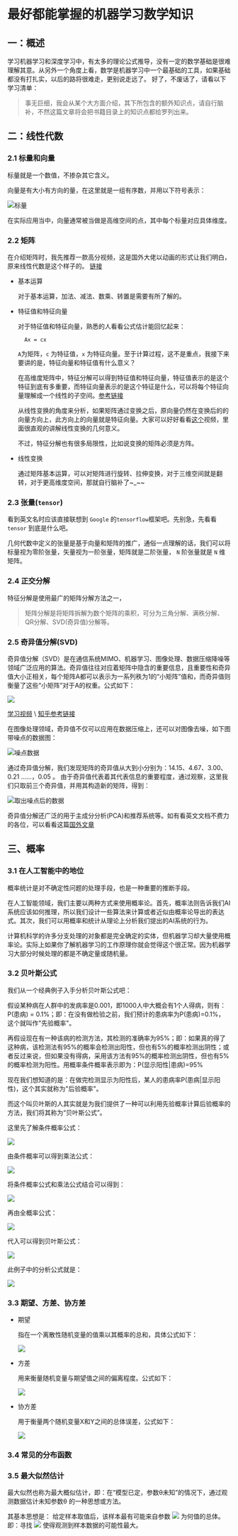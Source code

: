 # 最好都能掌握的机器学习数学知识

## 一：概述

学习机器学习和深度学习中，有太多的理论公式推导，没有一定的数学基础是很难理解其意。从另外一个角度上看，数学是机器学习中一个最基础的工具，如果基础都没有打扎实，以后的路将很难走，更别说走远了。
好了，不废话了，请看以下学习清单：

> 事无巨细，我会从某个大方面介绍，其下所包含的额外知识点，请自行脑补，不然这篇文章将会把书籍目录上的知识点都给罗列出来。

## 二：线性代数


### 2.1 标量和向量

标量就是一个数值，不掺杂其它含义。

向量是有大小有方向的量，在这里就是一组有序数，并用以下符号表示：

![标量](./imgs/vector.png)

在实际应用当中，向量通常被当做是高维空间的点，其中每个标量对应具体维度。

### 2.2 矩阵

在介绍矩阵时，我先推荐一款高分视频，这是国外大佬以动画的形式让我们明白，原来线性代数是这个样子的。 [链接](https://space.bilibili.com/88461692?spm_id_from=333.338.v_upinfo.3#/channel/detail?cid=9450)

- 基本运算
    
    对于基本运算，加法、减法、数乘、转置是需要有所了解的。

- 特征值和特征向量

    对于特征值和特征向量，熟悉的人看看公式估计能回忆起来：

        Ax = cx

    ``A``为矩阵，``c`` 为特征值，``x`` 为特征向量。至于计算过程，这不是重点，我接下来要讲的是，特征向量和特征值有什么意义？

    在高维度矩阵中，特征分解可以得到特征值和特征向量，特征值表示的是这个特征到底有多重要，而特征向量表示的是这个特征是什么，可以将每个特征向量理解成一个线性的子空间。[参考链接](http://blog.csdn.net/sunshine_in_moon/article/details/45749691)

    从线性变换的角度来分析，如果矩阵通过变换之后，原向量仍然在变换后的的向量方向上，此方向上的向量就是特征向量。大家可以好好看看[这个](https://www.bilibili.com/video/av6540378?from=search&seid=14733384012190141202)视频，里面很直观的讲解线性变换的几何意义。

    不过，特征分解也有很多局限性，比如说变换的矩阵必须是方阵。


- 线性变换

    通过矩阵基本运算，可以对矩阵进行旋转、拉伸变换，对于三维空间就是翻转，对于更高维度空间，那就自行脑补了~_~~


### 2.3 张量(``tensor``)
看到英文名时应该直接联想到 ``Google`` 的``tensorflow``框架吧。先别急，先看看 ``tensor`` 到底是什么吧。

几何代数中定义的张量是基于向量和矩阵的推广，通俗一点理解的话，我们可以将标量视为零阶张量，矢量视为一阶张量，矩阵就是二阶张量， ``N`` 阶张量就是 ``N`` 维矩阵。

### 2.4 正交分解

特征分解是使用最广的矩阵分解方法之一，

> 矩阵分解是将矩阵拆解为数个矩阵的乘积，可分为三角分解、满秩分解、QR分解、SVD(奇异值)分解等。

### 2.5 奇异值分解(SVD)

奇异值分解（SVD）是在通信系统MIMO、机器学习、图像处理、数据压缩降噪等领域广泛应用的算法。奇异值往往对应着矩阵中隐含的重要信息，且重要性和奇异值大小正相关，每个矩阵A都可以表示为一系列秩为1的“小矩阵”值和，而奇异值则衡量了这些“小矩阵”对于A的权重。公式如下：

![](./imgs/svd.png)

[学习视频](https://www.bilibili.com/video/av15971352?from=search&seid=2357140480380449276) \ [知乎参考链接](https://www.zhihu.com/question/22237507)

在图像处理领域，奇异值不仅可以应用在数据压缩上，还可以对图像去噪，如下图带噪点的数据图：

![噪点数据](./imgs/svd-1.jpg)

通过奇异值分解，我们发现矩阵的奇异值从大到小分别为：14.15、4.67、3.00、0.21 ......，0.05 。 由于奇异值代表着其代表信息的重要程度，通过观察，这里我们只取前三个奇异值，并用其构造新的矩阵，得到：

![取出噪点后的数据](./imgs/svd-2.jpg)

奇异值分解还广泛的用于主成分分析(PCA)和推荐系统等。如有看英文文档不费力的各位，可以看看这篇[国外文章](http://www.ams.org/publicoutreach/feature-column/fcarc-svd)


## 三、概率

### 3.1 在人工智能中的地位

概率统计是对不确定性问题的处理手段，也是一种重要的推断手段。

在人工智能领域，我们主要以两种方式来使用概率论。首先，概率法则告诉我们AI系统应该如何推理，所以我们设计一些算法来计算或者近似由概率论导出的表达式。其次，我们可以用概率和统计从理论上分析我们提出的AI系统的行为。

计算机科学的许多分支处理的对象都是完全确定的实体，但机器学习却大量使用概率论。实际上如果你了解机器学习的工作原理你就会觉得这个很正常。因为机器学习大部分时候处理的都是不确定量或随机量。

### 3.2 贝叶斯公式

我们从一个经典例子入手分析贝叶斯公式吧：

假设某种病在人群中的发病率是0.001，即1000人中大概会有1个人得病，则有： P(患病) = 0.1%；即：在没有做检验之前，我们预计的患病率为P(患病)=0.1%，这个就叫作"先验概率"。

再假设现在有一种该病的检测方法，其检测的准确率为95%；即：如果真的得了这种病，该检测法有95%的概率会检测出阳性，但也有5%的概率检测出阴性；或者反过来说，但如果没有得病，采用该方法有95%的概率检测出阴性，但也有5%的概率检测为阳性。用概率条件概率表示即为：P(显示阳性|患病)=95%

现在我们想知道的是：在做完检测显示为阳性后，某人的患病率P(患病|显示阳性)，这个其实就称为"后验概率"。

而这个叫贝叶斯的人其实就是为我们提供了一种可以利用先验概率计算后验概率的方法，我们将其称为“贝叶斯公式”。

这里先了解条件概率公式：

![](./imgs/bys-1.png)

由条件概率可以得到乘法公式：

![](./imgs/bys-2.png)

将条件概率公式和乘法公式结合可以得到：

![](./imgs/bys-3.png)

再由全概率公式：

![](./imgs/bys-4.png)

代入可以得到贝叶斯公式：

![](./imgs/bys-5.png)

此例子中的分析公式就是：

![](./imgs/bys-6.jpg)

### 3.3 期望、方差、协方差

- 期望

    指在一个离散性随机变量的值乘以其概率的总和，具体公式如下：

    ![](./imgs/qiwang-value.png)
    
- 方差

    用来衡量随机变量与期望值之间的偏离程度。公式如下：    

    ![](./imgs/var.png)

- 协方差

    用于衡量两个随机变量X和Y之间的总体误差，公式如下：

    ![](./imgs/bia-var.png)


### 3.4 常见的分布函数


### 3.5 最大似然估计

最大似然也称为最大概似估计，即：在“模型已定，参数θ未知”的情况下，通过观测数据估计未知参数θ 的一种思想或方法。

其基本思想是：  给定样本取值后，该样本最有可能来自参数 ![](./imgs/o-1.png) 为何值的总体。即：寻找 ![](./imgs/o-2.png) 使得观测到样本数据的可能性最大。